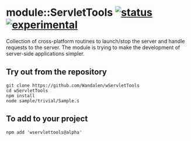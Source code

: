 
# module::ServletTools [![status](https://github.com/Wandalen/wServletTools/workflows/publish/badge.svg)](https://github.com/Wandalen/wServletTools/actions?query=workflow%3Apublish) [![experimental](https://img.shields.io/badge/stability-experimental-orange.svg)](https://github.com/emersion/stability-badges#experimental)

Collection of cross-platform routines to launch/stop the server and handle requests to the server. The module is trying to make the development of server-side applications simpler.

## Try out from the repository
```
git clone https://github.com/Wandalen/wServletTools
cd wServletTools
npm install
node sample/trivial/Sample.s
```

## To add to your project
```
npm add 'wservlettools@alpha'
```




